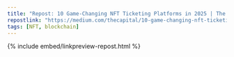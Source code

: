 ```yaml
---
title: "Repost: 10 Game-Changing NFT Ticketing Platforms in 2025 | The Capital"
repostlink: "https://medium.com/thecapital/10-game-changing-nft-ticketing-platforms-redefining-event-access-in-2025-1bd9d2ce010a"
tags: [NFT, blockchain]
---
```


{% include embed/linkpreview-repost.html %}

